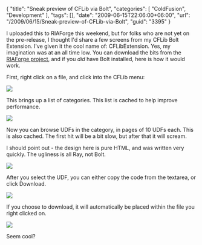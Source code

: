 {
	"title": "Sneak preview of CFLib via Bolt",
	"categories": [
		"ColdFusion",
		"Development"
	],
	"tags": [],
	"date": "2009-06-15T22:06:00+06:00",
	"url": "/2009/06/15/Sneak-preview-of-CFLib-via-Bolt",
	"guid": "3395"
}

I uploaded this to RIAForge this weekend, but for folks who are not yet on the pre-release, I thought I'd share a few screens from my CFLib Bolt Extension. I've given it the cool name of: CFLibExtension. Yes, my imagination was at an all time low. You can download the bits from the <a href="http://cflibextension.riaforge.org/">RIAForge project</a>, and if you <i>did</i> have Bolt installed, here is how it would work.

First, right click on a file, and click into the CFLib menu:
<!--more-->
<img src="http://www.raymondcamden.com/images/cfjedi//Picture 164.png">

This brings up a list of categories. This list is cached to help improve performance.

<img src="http://www.raymondcamden.com/images/cfjedi//Picture 240.png">

Now you can browse UDFs in the category, in pages of 10 UDFs each. This is also cached. The first hit will be a bit slow, but after that it will scream.

I should point out - the design here is pure HTML, and was written very quickly. The ugliness is all Ray, not Bolt.


<img src="http://www.raymondcamden.com/images/cfjedi//Picture 329.png">


After you select the UDF, you can either copy the code from the textarea, or click Download.

<img src="http://www.raymondcamden.com/images/cfjedi//Picture 413.png">

If you choose to download, it will automatically be placed within the file you right clicked on.

<img src="http://www.raymondcamden.com/images/cfjedi//Picture 56.png">

Seem cool?